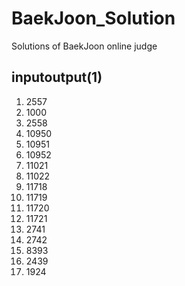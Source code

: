 # BaekJoon_Solution
Solutions of BaekJoon online judge

inputoutput(1)
------
1. 2557
2. 1000
3. 2558
4. 10950
5. 10951
6. 10952
7. 11021
8. 11022
9. 11718
10. 11719
11. 11720
12. 11721
13. 2741
14. 2742
15. 8393
16. 2439
17. 1924

<br/>